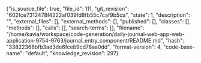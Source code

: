 {"is_source_file": true, "file_id": 111, "git_revision": "602fce7312478f4222af039fd8fb55c7caf9b5da", "state": 1, "description": "", "external_files": [], "external_methods": [], "published": [], "classes": [], "methods": [], "calls": [], "search-terms": [], "filename": "/home/kavia/workspace/code-generation/daily-journal-web-app-web-application-9754-9763/journal_entry_component/README.md", "hash": "33822368bfb3ad3de6fceb9cd76aa0dd", "format-version": 4, "code-base-name": "default", "knowledge_revision": 297}